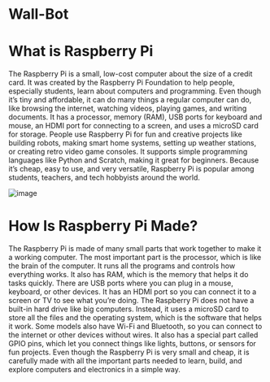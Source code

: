 # Wall-Bot

# What is Raspberry Pi
The Raspberry Pi is a small, low-cost computer about the size of a credit card. It was created by the Raspberry Pi Foundation to help people, especially students, learn about computers and programming. Even though it’s tiny and affordable, it can do many things a regular computer can do, like browsing the internet, watching videos, playing games, and writing documents. It has a processor, memory (RAM), USB ports for keyboard and mouse, an HDMI port for connecting to a screen, and uses a microSD card for storage. People use Raspberry Pi for fun and creative projects like building robots, making smart home systems, setting up weather stations, or creating retro video game consoles. It supports simple programming languages like Python and Scratch, making it great for beginners. Because it’s cheap, easy to use, and very versatile, Raspberry Pi is popular among students, teachers, and tech hobbyists around the world.

![image](https://github.com/user-attachments/assets/32da7c9e-c094-47df-b7ef-89e8f2c31c7e)

# How Is Raspberry Pi Made?
The Raspberry Pi is made of many small parts that work together to make it a working computer. The most important part is the processor, which is like the brain of the computer. It runs all the programs and controls how everything works. It also has RAM, which is the memory that helps it do tasks quickly. There are USB ports where you can plug in a mouse, keyboard, or other devices. It has an HDMI port so you can connect it to a screen or TV to see what you’re doing. The Raspberry Pi does not have a built-in hard drive like big computers. Instead, it uses a microSD card to store all the files and the operating system, which is the software that helps it work. Some models also have Wi-Fi and Bluetooth, so you can connect to the internet or other devices without wires. It also has a special part called GPIO pins, which let you connect things like lights, buttons, or sensors for fun projects. Even though the Raspberry Pi is very small and cheap, it is carefully made with all the important parts needed to learn, build, and explore computers and electronics in a simple way.








